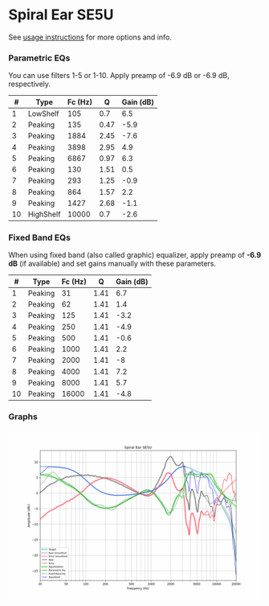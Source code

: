 # Spiral Ear SE5U
See [usage instructions](https://github.com/jaakkopasanen/AutoEq#usage) for more options and info.

### Parametric EQs
You can use filters 1-5 or 1-10. Apply preamp of -6.9 dB or -6.9 dB, respectively.

|   # | Type      |   Fc (Hz) |    Q |   Gain (dB) |
|-----|-----------|-----------|------|-------------|
|   1 | LowShelf  |       105 | 0.7  |         6.5 |
|   2 | Peaking   |       135 | 0.47 |        -5.9 |
|   3 | Peaking   |      1884 | 2.45 |        -7.6 |
|   4 | Peaking   |      3898 | 2.95 |         4.9 |
|   5 | Peaking   |      6867 | 0.97 |         6.3 |
|   6 | Peaking   |       130 | 1.51 |         0.5 |
|   7 | Peaking   |       293 | 1.25 |        -0.9 |
|   8 | Peaking   |       864 | 1.57 |         2.2 |
|   9 | Peaking   |      1427 | 2.68 |        -1.1 |
|  10 | HighShelf |     10000 | 0.7  |        -2.6 |

### Fixed Band EQs
When using fixed band (also called graphic) equalizer, apply preamp of **-6.9 dB** (if available) and set gains manually with these parameters.

|   # | Type    |   Fc (Hz) |    Q |   Gain (dB) |
|-----|---------|-----------|------|-------------|
|   1 | Peaking |        31 | 1.41 |         6.7 |
|   2 | Peaking |        62 | 1.41 |         1.4 |
|   3 | Peaking |       125 | 1.41 |        -3.2 |
|   4 | Peaking |       250 | 1.41 |        -4.9 |
|   5 | Peaking |       500 | 1.41 |        -0.6 |
|   6 | Peaking |      1000 | 1.41 |         2.2 |
|   7 | Peaking |      2000 | 1.41 |        -8   |
|   8 | Peaking |      4000 | 1.41 |         7.2 |
|   9 | Peaking |      8000 | 1.41 |         5.7 |
|  10 | Peaking |     16000 | 1.41 |        -4.8 |

### Graphs
![](./Spiral%20Ear%20SE5U.png)
